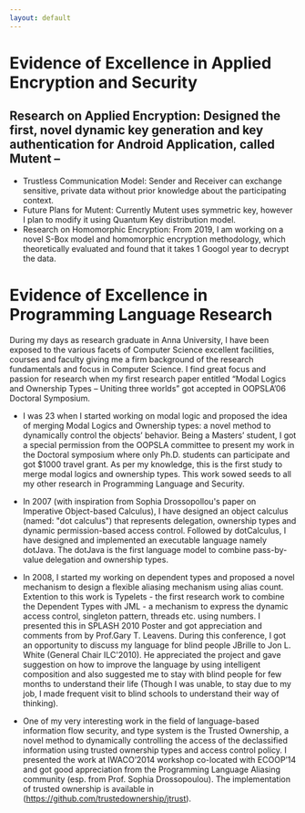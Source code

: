 ```yaml
---
layout: default
---
```


# Evidence of Excellence in Applied Encryption and Security

## Research on Applied Encryption: Designed the first, novel dynamic key generation and key authentication for Android Application, called Mutent – 
+ Trustless Communication Model: Sender and Receiver can exchange sensitive, private data without prior knowledge about the participating context.
+ Future Plans for Mutent: Currently Mutent uses symmetric key, however I plan to modify it using Quantum Key distribution model.
+ Research on Homomorphic Encryption: From 2019, I am working on a novel S-Box model and homomorphic encryption methodology, which theoretically evaluated and found that it takes 1 Googol year to decrypt the data. 

# Evidence of Excellence in Programming Language Research
During my days as research graduate in Anna University, I have been exposed to the various facets of Computer Science excellent facilities, courses and faculty giving me a firm background of the research fundamentals and focus in Computer Science. 
I find great focus and passion for research when my first research paper entitled “Modal Logics and Ownership Types – Uniting three worlds” got accepted in OOPSLA’06 Doctoral Symposium. 

+ I was 23 when I started working on modal logic and proposed the idea of merging Modal Logics and Ownership types: a novel method to dynamically control the objects’ behavior. Being a Masters’ student, I got a special permission from the OOPSLA committee to present my work in the Doctoral symposium where only Ph.D. students can participate and got $1000 travel grant. As per my knowledge, this is the first study to merge modal logics and ownership types. This work sowed seeds to all my other research in Programming Language and Security.

+ In 2007 (with inspiration from Sophia Drossopollou's paper on Imperative Object-based Calculus), I have designed an object calculus (named: "dot calculus") that represents delegation, ownership types and dynamic permission-based access control. Followed by dotCalculus, I have designed and implemented an executable language namely dotJava. The dotJava is the first language model to combine pass-by-value delegation and ownership types. 

+ In 2008, I started my working on dependent types and proposed a novel mechanism to design a flexible aliasing mechanism using alias count. Extention to this work is Typelets - the first research work to combine the Dependent Types with JML - a mechanism to express the dynamic access control, singleton pattern, threads etc. using numbers. I presented this in SPLASH 2010 Poster and got appreciation and comments from by Prof.Gary T. Leavens. During this conference, I got an opportunity to discuss my language for blind people JBrille to Jon L. White (General Chair ILC'2010). He appreciated the project and gave suggestion on how to improve the language by using intelligent composition and also suggested me to stay with blind people for few months to understand their life (Though I was unable, to stay due to my job, I made frequent visit to blind schools to understand their way of thinking).

+ One of my very interesting work in the field of language-based information flow security, and type system is the Trusted Ownership, a novel method to dynamically controlling the access of the declassified information using trusted ownership types and access control policy. I presented the work at IWACO’2014 workshop co-located with ECOOP’14 and got good appreciation from the Programming Language Aliasing community (esp. from Prof. Sophia Drossopoulou). The implementation of trusted ownership is available in (https://github.com/trustedownership/jtrust).
